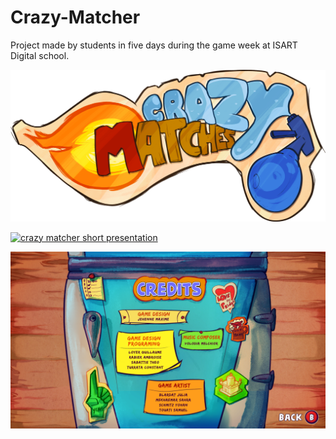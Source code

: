 # Crazy-Matcher

Project made by students in five days during the game week at ISART Digital school.

![logo](https://github.com/ambroiseRabier/Crazy-Matcher/blob/master/Assets/Graphism/Textures/TitleScreen/Logo_CM.png)

[![crazy matcher short presentation](https://img.youtube.com/vi/kh1VJNguKBY/0.jpg)](https://www.youtube.com/watch?v=kh1VJNguKBY)

![credits](https://github.com/ambroiseRabier/Crazy-Matcher/blob/master/Assets/Graphism/Textures/Credits.png)
